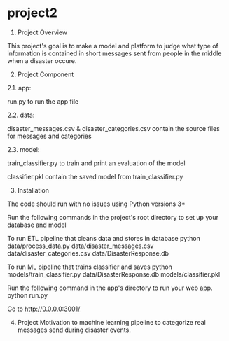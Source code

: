 # project2

1. Project Overview 

This project's goal is to make a model and platform to judge what type of information is contained in short messages sent from people in the middle when a disaster occure.

2. Project Component

2.1. app:

run.py to run the app file

2.2. data:

disaster_messages.csv & disaster_categories.csv contain the source files for messages and categories

2.3. model:

train_classifier.py to train and print an evaluation of the model

classifier.pkl contain the saved model from train_classifier.py

3. Installation 

The code should run with no issues using Python versions 3*

Run the following commands in the project's root directory to set up your database and model

To run ETL pipeline that cleans data and stores in database python data/process_data.py data/disaster_messages.csv data/disaster_categories.csv data/DisasterResponse.db 


To run ML pipeline that trains classifier and saves python models/train_classifier.py data/DisasterResponse.db models/classifier.pkl 

Run the following command in the app's directory to run your web app. python run.py

Go to http://0.0.0.0:3001/

4. Project Motivation
to machine learning pipeline to categorize real messages send during disaster events.
